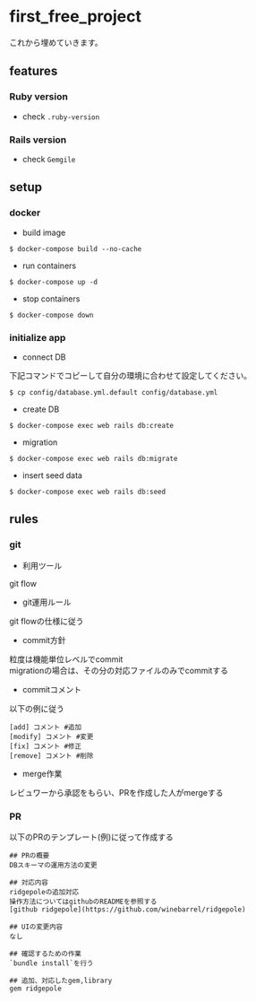 # first_free_project
これから埋めていきます。

## features

### Ruby version

- check `.ruby-version`

### Rails version

- check `Gemgile`

## setup

### docker

- build image

```
$ docker-compose build --no-cache
```

- run containers

```
$ docker-compose up -d
```

- stop containers

```
$ docker-compose down
```

### initialize app

- connect DB

下記コマンドでコピーして自分の環境に合わせて設定してください。  

```
$ cp config/database.yml.default config/database.yml
```

- create DB

```
$ docker-compose exec web rails db:create
```

- migration

```
$ docker-compose exec web rails db:migrate
```

- insert seed data

```
$ docker-compose exec web rails db:seed
```


## rules
### git
- 利用ツール  

git flow  

- git運用ルール  

git flowの仕様に従う

- commit方針  

粒度は機能単位レベルでcommit  
migrationの場合は、その分の対応ファイルのみでcommitする  

- commitコメント  

以下の例に従う  

```
[add] コメント #追加
[modify] コメント #変更
[fix] コメント #修正
[remove] コメント #削除
```

- merge作業  

レビュワーから承認をもらい、PRを作成した人がmergeする  

### PR

以下のPRのテンプレート(例)に従って作成する

```
## PRの概要
DBスキーマの運用方法の変更

## 対応内容
ridgepoleの追加対応  
操作方法についてはgithubのREADMEを参照する  
[github ridgepole](https://github.com/winebarrel/ridgepole)

## UIの変更内容
なし

## 確認するための作業
`bundle install`を行う

## 追加、対応したgem,library
gem ridgepole
```
